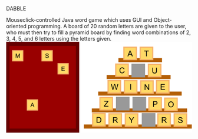 DABBLE

Mouseclick-controlled Java word game which uses GUI and Object-oriented programming. A board of 20 random letters are given to the user, who must then try to fill a pyramid board by finding word combinations of 2, 3, 4, 5, and 6 letters using the letters given. 
![dabble gameplay](image2.PNG)
